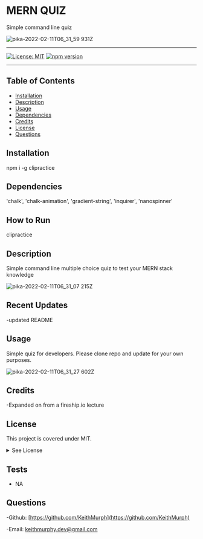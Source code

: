

#  MERN QUIZ
Simple command line quiz 

  ![pika-2022-02-11T06_31_59 931Z](https://user-images.githubusercontent.com/85463607/153546919-c840c7e0-a19e-421a-9cfa-9814f15166eb.png)


<hr>

  [![License: MIT](https://img.shields.io/badge/License-MIT-yellow.svg)](https://opensource.org/licenses/MIT)  [![npm version](https://badge.fury.io/js/clipractice.svg)](https://badge.fury.io/js/clipractice)
  <hr>

## Table of Contents
  - [Installation](#Installation)
  - [Description](#description)
  - [Usage](#usage)
  - [Dependencies](#dependencies)
  - [Credits](#credits)
  - [License](#license)
  - [Questions](#questions)


  
## Installation
npm i -g clipractice

  ## Dependencies
  'chalk', 'chalk-animation', 'gradient-string', 'inquirer', 'nanospinner' 

  ## How to Run
clipractice



## Description
Simple command line multiple choice quiz to test your MERN stack knowledge

![pika-2022-02-11T06_31_07 215Z](https://user-images.githubusercontent.com/85463607/153546943-13cba5ea-719c-4eed-b4fb-f35a6d922a89.png)


  ## Recent Updates
-updated README 



## Usage
Simple quiz for developers. Please clone repo and update for your own purposes.

![pika-2022-02-11T06_31_27 602Z](https://user-images.githubusercontent.com/85463607/153546961-bd35a95b-1386-40a0-a8dd-4c5cc81c6c47.png)

    

## Credits
  -Expanded on from a fireship.io lecture 


## License


  
  This project is covered under MIT.
  <details>
    <summary>
      See License
    </summary> 
  
  ```
  Copyright <2022> <Keith>
  Permission is hereby granted, free of charge, to any person obtaining a copy of this software and associated documentation files (the "Software"), to deal in the Software without restriction, including without limitation the rights to use, copy, modify, merge, publish, distribute, sublicense, and/or sell copies of the Software, and to permit persons to whom the Software is furnished to do so, subject to the following conditions:
  The above copyright notice and this permission notice shall be included in all copies or substantial portions of the Software.
  
  THE SOFTWARE IS PROVIDED "AS IS", WITHOUT WARRANTY OF ANY KIND, EXPRESS OR IMPLIED, INCLUDING BUT NOT LIMITED TO THE WARRANTIES OF MERCHANTABILITY, FITNESS FOR A PARTICULAR PURPOSE AND NONINFRINGEMENT. IN NO EVENT SHALL THE AUTHORS OR COPYRIGHT HOLDERS BE LIABLE FOR ANY CLAIM, DAMAGES OR OTHER LIABILITY, WHETHER IN AN ACTION OF CONTRACT, TORT OR OTHERWISE, ARISING FROM, OUT OF OR IN CONNECTION WITH THE SOFTWARE OR THE USE OR OTHER DEALINGS IN THE SOFTWARE.
  ```
  </details>
  


## Tests

- NA

## Questions

  -Github:
  [https://github.com/KeithMurph](https://github.com/KeithMurph)

  -Email:
  keithmurphy.dev@gmail.com
  
